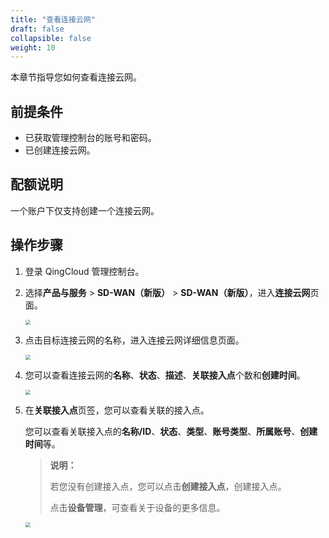 ```yaml
---
title: "查看连接云网"
draft: false
collapsible: false
weight: 10
---
```


本章节指导您如何查看连接云网。

## 前提条件

- 已获取管理控制台的账号和密码。
- 已创建连接云网。

## 配额说明

一个账户下仅支持创建一个连接云网。

## 操作步骤

1. 登录 QingCloud 管理控制台。

2. 选择**产品与服务** > **SD-WAN（新版）** > **SD-WAN（新版）**，进入**连接云网**页面。

   <img src="../../../_images/qs_cloud_network.png" style="zoom:50%;" />

3. 点击目标连接云网的名称，进入连接云网详细信息页面。

   <img src="../../../_images/um_cloud_details.png" style="zoom:50%;" />

4. 您可以查看连接云网的**名称**、**状态**、**描述**、**关联接入点**个数和**创建时间**。

   <img src="../../../_images/um_cloud_view.png" style="zoom:50%;" />

5. 在**关联接入点**页签，您可以查看关联的接入点。

   您可以查看关联接入点的**名称/ID**、**状态**、**类型**、**账号类型**、**所属账号**、**创建时间**等。

   > **说明：**
   >
   > 若您没有创建接入点，您可以点击**创建接入点**，创建接入点。
   >
   > 点击**设备管理**，可查看关于设备的更多信息。

   <img src="../../../_images/um_cloud_access_point.png" style="zoom:50%;" />
